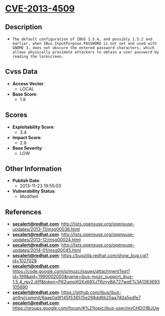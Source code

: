 
# [CVE-2013-4509](https://cve.mitre.org/cgi-bin/cvename.cgi?name=CVE-2013-4509)

## Description

- `The default configuration of IBUS 1.5.4, and possibly 1.5.2 and earlier, when IBus.InputPurpose.PASSWORD is not set and used with GNOME 3, does not obscure the entered password characters, which allows physically proximate attackers to obtain a user password by reading the lockscreen.`

## Cvss Data

- **Access Vector**:
  - LOCAL
- **Base Score**:
  - 1.9

## Scores

- **Exploitability Score**:
  - 3.4
- **Impact Score**:
  - 2.9
- **Base Severity**:
  - LOW

## Other Information

- **Publish Date**:
  - 2013-11-23 19:55:03
- **Vulnerability Status**:
  - Modified

## References

- **secalert@redhat.com**: http://lists.opensuse.org/opensuse-updates/2013-11/msg00036.html
- **secalert@redhat.com**: http://lists.opensuse.org/opensuse-updates/2013-12/msg00024.html
- **secalert@redhat.com**: http://lists.opensuse.org/opensuse-updates/2014-01/msg00045.html
- **secalert@redhat.com**: https://bugzilla.redhat.com/show_bug.cgi?id=1027028
- **secalert@redhat.com**: https://code.google.com/p/mozc/issues/attachmentText?id=199&aid=1990002000&name=ibus-mozc_support_ibus-1.5.4_rev2.diff&token=P62umpXGXx68XJT6zyvBA727wqE%3A1383693105690
- **secalert@redhat.com**: https://github.com/ibus/ibus-anthy/commit/6aae0a9f145f536515e268dd6b25aa740a5edfe7
- **secalert@redhat.com**: https://groups.google.com/forum/#%21topic/ibus-user/mvCHDO1BJUw
